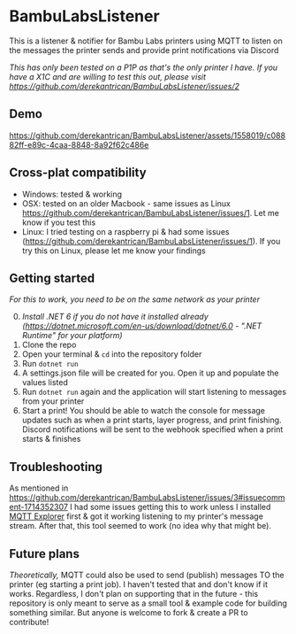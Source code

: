 # BambuLabsListener

This is a listener & notifier for Bambu Labs printers using MQTT to listen on the messages the printer sends and provide print notifications via Discord

_This has only been tested on a P1P as that's the only printer I have. If you have a X1C and are willing to test this out, please visit https://github.com/derekantrican/BambuLabsListener/issues/2_

## Demo

https://github.com/derekantrican/BambuLabsListener/assets/1558019/c08882ff-e89c-4caa-8848-8a92f62c486e

## Cross-plat compatibility

- Windows: tested & working
- OSX: tested on an older Macbook - same issues as Linux https://github.com/derekantrican/BambuLabsListener/issues/1. Let me know if you test this
- Linux: I tried testing on a raspberry pi & had some issues (https://github.com/derekantrican/BambuLabsListener/issues/1). If you try this on Linux, please let me know your findings

## Getting started

_For this to work, you need to be on the same network as your printer_

0. *Install .NET 6 if you do not have it installed already (https://dotnet.microsoft.com/en-us/download/dotnet/6.0 - ".NET Runtime" for your platform)*
1. Clone the repo
2. Open your terminal & `cd` into the repository folder
3. Run `dotnet run`
4. A settings.json file will be created for you. Open it up and populate the values listed
5. Run `dotnet run` again and the application will start listening to messages from your printer
6. Start a print! You should be able to watch the console for message updates such as when a print starts, layer progress, and print finishing. Discord notifications will be sent to the webhook specified when a print starts & finishes

## Troubleshooting

As mentioned in https://github.com/derekantrican/BambuLabsListener/issues/3#issuecomment-1714352307 I had some issues getting this to work unless I installed [MQTT Explorer](https://mqtt-explorer.com/) first & got it working listening to my printer's message stream. After that, this tool seemed to work (no idea why that might be).


## Future plans

_Theoretically,_ MQTT could also be used to send (publish) messages TO the printer (eg starting a print job). I haven't tested that and don't know if it works. Regardless, I don't plan on supporting that in the future - this repository is only meant to serve as a small tool & example code for building something similar. But anyone is welcome to fork & create a PR to contribute!
